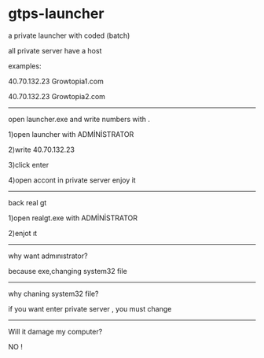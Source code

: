 # gtps-launcher
a private launcher with coded (batch)

all private server have a host

examples:

40.70.132.23 Growtopia1.com

40.70.132.23 Growtopia2.com

----------------------------------------

open launcher.exe and write numbers with .

1)open launcher with ADMİNİSTRATOR

2)write 40.70.132.23

3)click enter

4)open accont in private server enjoy it

----------------------------------------


  back real gt


1)open realgt.exe with ADMİNİSTRATOR

2)enjot ıt

----------------------------------------


why want admınıstrator?


because exe,changing system32 file

----------------------------------------


why chaning system32 file?


if you want enter private server , you must change

----------------------------------------



Will it damage my computer?

NO !
